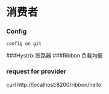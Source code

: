 消费者
============
### Config
	config on git
###Hystrix
	断路器
###Ribbon
	负载均衡

### request for provider 
curl http://localhost:8200/ribbon/hello
